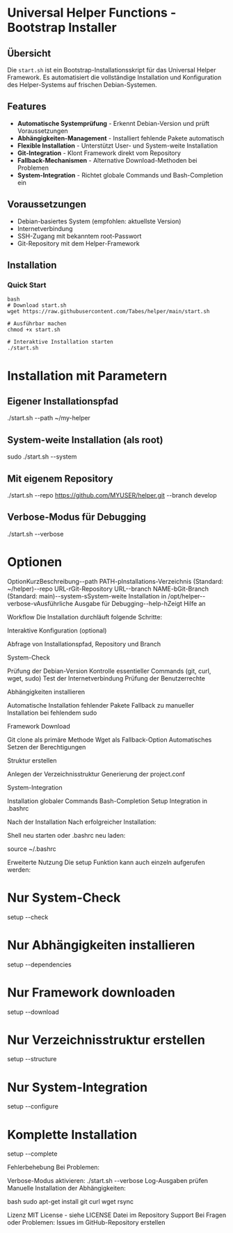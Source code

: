 # Universal Helper Functions - Bootstrap Installer

## Übersicht

Die `start.sh` ist ein Bootstrap-Installationsskript für das Universal Helper Framework. Es automatisiert die vollständige Installation und Konfiguration des Helper-Systems auf frischen Debian-Systemen.

## Features

- **Automatische Systemprüfung** - Erkennt Debian-Version und prüft Voraussetzungen
- **Abhängigkeiten-Management** - Installiert fehlende Pakete automatisch
- **Flexible Installation** - Unterstützt User- und System-weite Installation
- **Git-Integration** - Klont Framework direkt vom Repository
- **Fallback-Mechanismen** - Alternative Download-Methoden bei Problemen
- **System-Integration** - Richtet globale Commands und Bash-Completion ein

## Voraussetzungen

- Debian-basiertes System (empfohlen: aktuellste Version)
- Internetverbindung
- SSH-Zugang mit bekanntem root-Passwort
- Git-Repository mit dem Helper-Framework

## Installation

### Quick Start

```
bash
# Download start.sh
wget https://raw.githubusercontent.com/Tabes/helper/main/start.sh

# Ausführbar machen
chmod +x start.sh

# Interaktive Installation starten
./start.sh
```

# Installation mit Parametern

## Eigener Installationspfad
./start.sh --path ~/my-helper

## System-weite Installation (als root)
sudo ./start.sh --system

## Mit eigenem Repository
./start.sh --repo https://github.com/MYUSER/helper.git --branch develop

## Verbose-Modus für Debugging
./start.sh --verbose


# Optionen

OptionKurzBeschreibung--path PATH-pInstallations-Verzeichnis (Standard: ~/helper)--repo URL-rGit-Repository URL--branch NAME-bGit-Branch (Standard: main)--system-sSystem-weite Installation in /opt/helper--verbose-vAusführliche Ausgabe für Debugging--help-hZeigt Hilfe an


Workflow
Die Installation durchläuft folgende Schritte:

Interaktive Konfiguration (optional)

Abfrage von Installationspfad, Repository und Branch


System-Check

Prüfung der Debian-Version
Kontrolle essentieller Commands (git, curl, wget, sudo)
Test der Internetverbindung
Prüfung der Benutzerrechte


Abhängigkeiten installieren

Automatische Installation fehlender Pakete
Fallback zu manueller Installation bei fehlendem sudo


Framework Download

Git clone als primäre Methode
Wget als Fallback-Option
Automatisches Setzen der Berechtigungen


Struktur erstellen

Anlegen der Verzeichnisstruktur
Generierung der project.conf


System-Integration

Installation globaler Commands
Bash-Completion Setup
Integration in .bashrc



Nach der Installation
Nach erfolgreicher Installation:

Shell neu starten oder .bashrc neu laden:

source ~/.bashrc

Erweiterte Nutzung
Die setup Funktion kann auch einzeln aufgerufen werden:

# Nur System-Check
setup --check

# Nur Abhängigkeiten installieren
setup --dependencies

# Nur Framework downloaden
setup --download

# Nur Verzeichnisstruktur erstellen
setup --structure

# Nur System-Integration
setup --configure

# Komplette Installation
setup --complete


Fehlerbehebung
Bei Problemen:

Verbose-Modus aktivieren: ./start.sh --verbose
Log-Ausgaben prüfen
Manuelle Installation der Abhängigkeiten:

bash
sudo apt-get install git curl wget rsync


Lizenz
MIT License - siehe LICENSE Datei im Repository
Support
Bei Fragen oder Problemen: Issues im GitHub-Repository erstellen